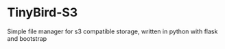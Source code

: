 # TinyBird-S3
Simple file manager for s3 compatible storage, written in python with flask and bootstrap
